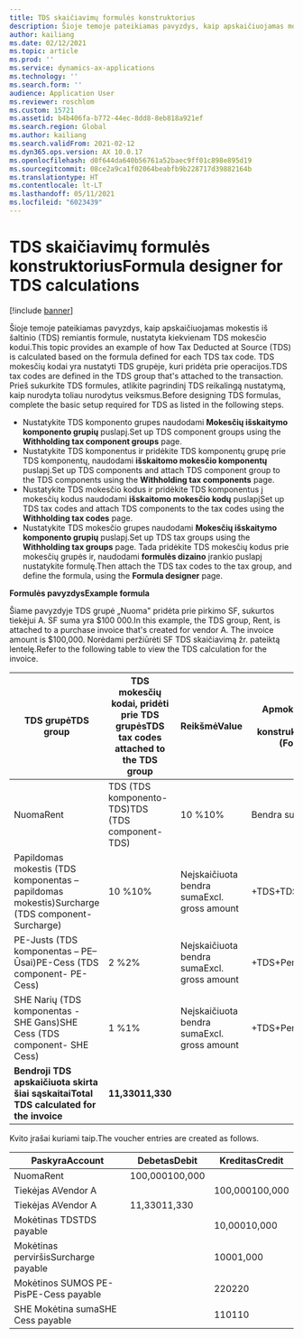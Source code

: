 ```yaml
---
title: TDS skaičiavimų formulės konstruktorius
description: Šioje temoje pateikiamas pavyzdys, kaip apskaičiuojamas mokestis iš šaltinio (TDS), remiantis formule, nurodyta kiekvienam TDS mokesčio kodui TDS grupėje, kuri pridėta prie operacijos.
author: kailiang
ms.date: 02/12/2021
ms.topic: article
ms.prod: ''
ms.service: dynamics-ax-applications
ms.technology: ''
ms.search.form: ''
audience: Application User
ms.reviewer: roschlom
ms.custom: 15721
ms.assetid: b4b406fa-b772-44ec-8dd8-8eb818a921ef
ms.search.region: Global
ms.author: kailiang
ms.search.validFrom: 2021-02-12
ms.dyn365.ops.version: AX 10.0.17
ms.openlocfilehash: d0f644da640b56761a52baec9ff01c898e895d19
ms.sourcegitcommit: 08ce2a9ca1f02064beabfb9b228717d39882164b
ms.translationtype: HT
ms.contentlocale: lt-LT
ms.lasthandoff: 05/11/2021
ms.locfileid: "6023439"
---
```

# <a name="formula-designer-for-tds-calculations"></a><span data-ttu-id="56b97-103">TDS skaičiavimų formulės konstruktorius</span><span class="sxs-lookup"><span data-stu-id="56b97-103">Formula designer for TDS calculations</span></span>

[!include [banner](../includes/banner.md)]

<span data-ttu-id="56b97-104">Šioje temoje pateikiamas pavyzdys, kaip apskaičiuojamas mokestis iš šaltinio (TDS) remiantis formule, nustatyta kiekvienam TDS mokesčio kodui.</span><span class="sxs-lookup"><span data-stu-id="56b97-104">This topic provides an example of how Tax Deducted at Source (TDS) is calculated based on the formula defined for each TDS tax code.</span></span> <span data-ttu-id="56b97-105">TDS mokesčių kodai yra nustatyti TDS grupėje, kuri pridėta prie operacijos.</span><span class="sxs-lookup"><span data-stu-id="56b97-105">TDS tax codes are defined in the TDS group that's attached to the transaction.</span></span> <span data-ttu-id="56b97-106">Prieš sukurkite TDS formules, atlikite pagrindinį TDS reikalingą nustatymą, kaip nurodyta toliau nurodytus veiksmus.</span><span class="sxs-lookup"><span data-stu-id="56b97-106">Before designing TDS formulas, complete the basic setup required for TDS as listed in the following steps.</span></span> 

- <span data-ttu-id="56b97-107">Nustatykite TDS komponento grupes naudodami **Mokesčių išskaitymo komponento grupių** puslapį.</span><span class="sxs-lookup"><span data-stu-id="56b97-107">Set up TDS component groups using the **Withholding tax component groups** page.</span></span> 
- <span data-ttu-id="56b97-108">Nustatykite TDS komponentus ir pridėkite TDS komponentų grupę prie TDS komponentų, naudodami **išskaitomo mokesčio komponentų** puslapį.</span><span class="sxs-lookup"><span data-stu-id="56b97-108">Set up TDS components and attach TDS component group to the TDS components using the **Withholding tax components** page.</span></span> 
- <span data-ttu-id="56b97-109">Nustatykite TDS mokesčio kodus ir pridėkite TDS komponentus į mokesčių kodus naudodami **išskaitomo mokesčio kodų** puslapį</span><span class="sxs-lookup"><span data-stu-id="56b97-109">Set up TDS tax codes and attach TDS components to the tax codes using the **Withholding tax codes** page.</span></span> 
- <span data-ttu-id="56b97-110">Nustatykite TDS mokesčio grupes naudodami **Mokesčių išskaitymo komponento grupių** puslapį.</span><span class="sxs-lookup"><span data-stu-id="56b97-110">Set up TDS tax groups using the **Withholding tax groups** page.</span></span> <span data-ttu-id="56b97-111">Tada pridėkite TDS mokesčių kodus prie mokesčių grupės ir, naudodami **formulės dizaino** įrankio puslapį nustatykite formulę.</span><span class="sxs-lookup"><span data-stu-id="56b97-111">Then attach the TDS tax codes to the tax group, and define the formula, using the **Formula designer** page.</span></span> 

<span data-ttu-id="56b97-112">**Formulės pavyzdys**</span><span class="sxs-lookup"><span data-stu-id="56b97-112">**Example formula**</span></span>

<span data-ttu-id="56b97-113">Šiame pavyzdyje TDS grupė „Nuoma" pridėta prie pirkimo SF, sukurtos tiekėjui A. SF suma yra $100 000.</span><span class="sxs-lookup"><span data-stu-id="56b97-113">In this example, the TDS group, Rent, is attached to a purchase invoice that's created for vendor A. The invoice amount is $100,000.</span></span> <span data-ttu-id="56b97-114">Norėdami peržiūrėti SF TDS skaičiavimą žr. pateiktą lentelę.</span><span class="sxs-lookup"><span data-stu-id="56b97-114">Refer to the following table to view the TDS calculation for the invoice.</span></span>

| <span data-ttu-id="56b97-115">TDS grupė</span><span class="sxs-lookup"><span data-stu-id="56b97-115">TDS  group</span></span>                                                   | <span data-ttu-id="56b97-116">TDS mokesčių kodai, pridėti prie TDS grupės</span><span class="sxs-lookup"><span data-stu-id="56b97-116">TDS tax codes attached to the TDS group</span></span> | <span data-ttu-id="56b97-117">Reikšmė</span><span class="sxs-lookup"><span data-stu-id="56b97-117">Value</span></span>              | <span data-ttu-id="56b97-118">Apmokestinama pagrindas (formulės konstruktorius)</span><span class="sxs-lookup"><span data-stu-id="56b97-118">Taxable basis  (Formula designer)</span></span> | <span data-ttu-id="56b97-119">Skaičiavimo išraiška (formulės konstruktorius)</span><span class="sxs-lookup"><span data-stu-id="56b97-119">Calculation expression  (Formula designer)</span></span> | <span data-ttu-id="56b97-120">Pagrindinė suma</span><span class="sxs-lookup"><span data-stu-id="56b97-120">Base amount</span></span> | <span data-ttu-id="56b97-121">Apskaičiuota TDS suma</span><span class="sxs-lookup"><span data-stu-id="56b97-121">Calculated TDS amount</span></span> |
| ------------------------------------------------------------ | --------------------------------------- | ------------------ | --------------------------------- | :----------------------------------------: | ----------- | --------------------- |
| <span data-ttu-id="56b97-122">Nuoma</span><span class="sxs-lookup"><span data-stu-id="56b97-122">Rent</span></span>                                                         | <span data-ttu-id="56b97-123">TDS  (TDS komponento-TDS)</span><span class="sxs-lookup"><span data-stu-id="56b97-123">TDS  (TDS component-TDS)</span></span>                | <span data-ttu-id="56b97-124">10 %</span><span class="sxs-lookup"><span data-stu-id="56b97-124">10%</span></span>                | <span data-ttu-id="56b97-125">Bendra suma</span><span class="sxs-lookup"><span data-stu-id="56b97-125">Gross amount</span></span>                      |                                            | <span data-ttu-id="56b97-126">100,000</span><span class="sxs-lookup"><span data-stu-id="56b97-126">100,000</span></span>      | <span data-ttu-id="56b97-127">10,000</span><span class="sxs-lookup"><span data-stu-id="56b97-127">10,000</span></span>                 |
| <span data-ttu-id="56b97-128">Papildomas mokestis (TDS komponentas – papildomas mokestis)</span><span class="sxs-lookup"><span data-stu-id="56b97-128">Surcharge  (TDS component-Surcharge)</span></span>                         | <span data-ttu-id="56b97-129">10 %</span><span class="sxs-lookup"><span data-stu-id="56b97-129">10%</span></span>                                     | <span data-ttu-id="56b97-130">Neįskaičiuota bendra suma</span><span class="sxs-lookup"><span data-stu-id="56b97-130">Excl. gross amount</span></span> | <span data-ttu-id="56b97-131">+TDS</span><span class="sxs-lookup"><span data-stu-id="56b97-131">+TDS</span></span>                              |                   <span data-ttu-id="56b97-132">10000</span><span class="sxs-lookup"><span data-stu-id="56b97-132">10000</span></span>                    | <span data-ttu-id="56b97-133">1000</span><span class="sxs-lookup"><span data-stu-id="56b97-133">1,000</span></span>        |                       |
| <span data-ttu-id="56b97-134">PE-Justs (TDS komponentas – PE–Ūsai)</span><span class="sxs-lookup"><span data-stu-id="56b97-134">PE-Cess  (TDS component- PE-Cess)</span></span>                            | <span data-ttu-id="56b97-135">2 %</span><span class="sxs-lookup"><span data-stu-id="56b97-135">2%</span></span>                                      | <span data-ttu-id="56b97-136">Neįskaičiuota bendra suma</span><span class="sxs-lookup"><span data-stu-id="56b97-136">Excl. gross amount</span></span> | <span data-ttu-id="56b97-137">+TDS+Perviršis</span><span class="sxs-lookup"><span data-stu-id="56b97-137">+TDS+Surcharge</span></span>                    |                   <span data-ttu-id="56b97-138">11000</span><span class="sxs-lookup"><span data-stu-id="56b97-138">11000</span></span>                    | <span data-ttu-id="56b97-139">220</span><span class="sxs-lookup"><span data-stu-id="56b97-139">220</span></span>         |                       |
| <span data-ttu-id="56b97-140">SHE Narių (TDS komponentas - SHE Gans)</span><span class="sxs-lookup"><span data-stu-id="56b97-140">SHE Cess  (TDS component- SHE Cess)</span></span>                          | <span data-ttu-id="56b97-141">1 %</span><span class="sxs-lookup"><span data-stu-id="56b97-141">1%</span></span>                                      | <span data-ttu-id="56b97-142">Neįskaičiuota bendra suma</span><span class="sxs-lookup"><span data-stu-id="56b97-142">Excl. gross amount</span></span> | <span data-ttu-id="56b97-143">+TDS+Perviršis</span><span class="sxs-lookup"><span data-stu-id="56b97-143">+TDS+Surcharge</span></span>                    |                   <span data-ttu-id="56b97-144">11000</span><span class="sxs-lookup"><span data-stu-id="56b97-144">11000</span></span>                    | <span data-ttu-id="56b97-145">110</span><span class="sxs-lookup"><span data-stu-id="56b97-145">110</span></span>         |                       |
| <span data-ttu-id="56b97-146">**Bendroji** **TDS**  **apskaičiuota** **skirta** **šiai** **sąskaitai**</span><span class="sxs-lookup"><span data-stu-id="56b97-146">**Total** **TDS**  **calculated** **for** **the** **invoice**</span></span> | <span data-ttu-id="56b97-147">**11,330**</span><span class="sxs-lookup"><span data-stu-id="56b97-147">**11,330**</span></span>                               |                    |                                   |                                            |             |                       |

<span data-ttu-id="56b97-148">Kvito įrašai kuriami taip.</span><span class="sxs-lookup"><span data-stu-id="56b97-148">The voucher entries are created as follows.</span></span>

| <span data-ttu-id="56b97-149">Paskyra</span><span class="sxs-lookup"><span data-stu-id="56b97-149">Account</span></span>           | <span data-ttu-id="56b97-150">Debetas</span><span class="sxs-lookup"><span data-stu-id="56b97-150">Debit</span></span>  | <span data-ttu-id="56b97-151">Kreditas</span><span class="sxs-lookup"><span data-stu-id="56b97-151">Credit</span></span> |
| ----------------- | ------ | ------ |
| <span data-ttu-id="56b97-152">Nuoma</span><span class="sxs-lookup"><span data-stu-id="56b97-152">Rent</span></span>              | <span data-ttu-id="56b97-153">100,000</span><span class="sxs-lookup"><span data-stu-id="56b97-153">100,000</span></span> |        |
| <span data-ttu-id="56b97-154">Tiekėjas A</span><span class="sxs-lookup"><span data-stu-id="56b97-154">Vendor A</span></span>          |        | <span data-ttu-id="56b97-155">100,000</span><span class="sxs-lookup"><span data-stu-id="56b97-155">100,000</span></span> |
| <span data-ttu-id="56b97-156">Tiekėjas A</span><span class="sxs-lookup"><span data-stu-id="56b97-156">Vendor A</span></span>          | <span data-ttu-id="56b97-157">11,330</span><span class="sxs-lookup"><span data-stu-id="56b97-157">11,330</span></span>  |        |
| <span data-ttu-id="56b97-158">Mokėtinas TDS</span><span class="sxs-lookup"><span data-stu-id="56b97-158">TDS payable</span></span>       |        | <span data-ttu-id="56b97-159">10,000</span><span class="sxs-lookup"><span data-stu-id="56b97-159">10,000</span></span>  |
| <span data-ttu-id="56b97-160">Mokėtinas perviršis</span><span class="sxs-lookup"><span data-stu-id="56b97-160">Surcharge payable</span></span> |        | <span data-ttu-id="56b97-161">1000</span><span class="sxs-lookup"><span data-stu-id="56b97-161">1,000</span></span>   |
| <span data-ttu-id="56b97-162">Mokėtinos SUMOS PE-Pis</span><span class="sxs-lookup"><span data-stu-id="56b97-162">PE-Cess payable</span></span>   |        | <span data-ttu-id="56b97-163">220</span><span class="sxs-lookup"><span data-stu-id="56b97-163">220</span></span>    |
| <span data-ttu-id="56b97-164">SHE Mokėtina suma</span><span class="sxs-lookup"><span data-stu-id="56b97-164">SHE Cess payable</span></span>  |        | <span data-ttu-id="56b97-165">110</span><span class="sxs-lookup"><span data-stu-id="56b97-165">110</span></span>    |
